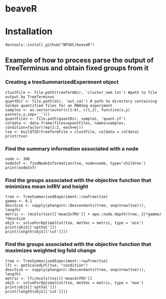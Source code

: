 # beaveR

# Installation

`devtools::install_github("NPSDC/beaveR")`

## Example of how to process parse the output of TreeTerminus and obtain fixed groups from it

### Creating a treeSummarizedExperiment object
```{r}
clustFile <- file.path(treeTermDir, 'cluster_nwk.txt') #path to file output by TreeTerminus
quantDir <- file.path(dir, 'out_sal') # path to directory containing Salmon quantified files for an RNASeq experiment
samples <- as.vector(outer(c(1:6), c(1,2), function(x,y) paste(x,y,sep='_')))
quantFiles <- file.path(quantDir, samples, 'quant.sf')
coldata <- data.frame(files=quantFiles, names=samples, condition=factor(rep(1:2, each=6)))
tse <- buildTSE(treeTermFile = clustFile, coldata = coldata)
print(tse)
```

### Find the summary information associated with a node
```{r}
node <- 300
nodeInf <- findNodeInformation(tse, node=node, type='children')
print(nodeInf)
```

### Find the groups associated with the objective function that minimizes mean infRV and height
```{r}
tree <- TreeSummarizedExperiment::rowTree(tse)
gamma <- 0.1
descSize <- sapply(phangorn::Descendants(tree, seq(nrow(tse))), length)
metric <- (mcols(tse)[['meanInfRV']] + ape::node.depth(tree, 2)*gamma) *descSize
objS <- solveForOptimalCut(tse, metVec = metric, type = 'min')
print(objS[['optVal']])
print(length(objS[['cut']]))
```

### Find the groups associated with the objective function that maximizes weighted log fold change
```{r}
tree <- TreeSummarizedExperiment::rowTree(tse)
lfc <- getScaledLFC(tse, "condition")
descSize <- sapply(phangorn::Descendants(tree, seq(nrow(tse))), length)
metric <- lfc/mcols(tse)[['meanInfRV']]
objS <- solveForOptimalCut(tse, metVec = metric, type = 'max')
print(objS[['optVal']])
print(length(objS[['cut']]))
```
